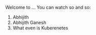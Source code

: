 Welcome to ...
You can watch so and so: 
1.   Abhijith
2.   Abhijith Ganesh
3.  What even is Kuberenetes
